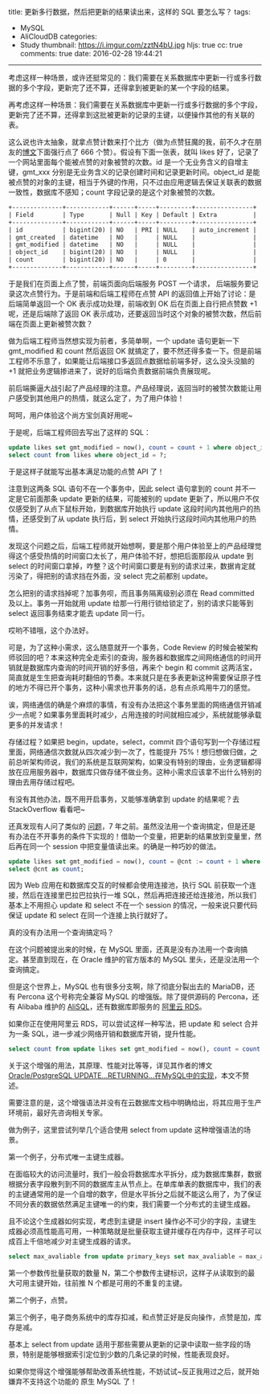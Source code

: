title: 更新多行数据，然后把更新的结果读出来，这样的 SQL 要怎么写？
tags:
  - MySQL
  - AliCloudDB
categories:
  - Study
thumbnail: https://i.imgur.com/zztN4bU.jpg
hljs: true
cc: true
comments: true
date: 2016-02-28 19:44:21
---

考虑这样一种场景，或许还挺常见的：我们需要在关系数据库中更新一行或多行数据的多个字段，更新完了还不算，还得拿到被更新的某一个字段的结果。

再考虑这样一种场景：我们需要在关系数据库中更新一行或多行数据的多个字段，更新完了还不算，还得拿到这批被更新的记录的主键，以便操作其他的有关联的表。


<!-- more --><!-- indicate-the-source -->

这么说也许太抽象，就拿点赞计数来打个比方（做为点赞狂魔的我，前不久才在朋友的[博文][5]下面强行点了 666 个赞）。假设有下面一张表，就叫 likes 好了，记录了一个网站里面每个能被点赞的对象被赞的次数。id 是一个无业务含义的自增主键，gmt\_xxx 分别是无业务含义的记录创建时间和记录更新时间。object\_id 是能被点赞的对象的主键，相当于外键的作用，只不过由应用逻辑去保证关联表的数据一致性，数据库不感知；count 字段记录的是这个对象被赞的次数。


```xml
+--------------+------------+------+-----+---------+----------------+
| Field        | Type       | Null | Key | Default | Extra          |
+--------------+------------+------+-----+---------+----------------+
| id           | bigint(20) | NO   | PRI | NULL    | auto_increment |
| gmt_created  | datetime   | NO   |     | NULL    |                |
| gmt_modified | datetime   | NO   |     | NULL    |                |
| object_id    | bigint(20) | NO   |     | NULL    |                |
| count        | bigint(20) | NO   |     | 0       |                |
+--------------+------------+------+-----+---------+----------------+
```

于是我们在页面上点了赞，前端页面向后端服务 POST 一个请求， 后端服务要记录这次点赞行为。于是前端和后端工程师在点赞 API 的返回值上开始了讨论：是后端简单返回一个 OK 表示成功处理，前端收到 OK 后在页面上自行把点赞数 +1 呢，还是后端除了返回 OK 表示成功，还要返回当时这个对象的被赞次数，然后前端在页面上更新被赞次数？

做为后端工程师当然想实现为前者，多简单啊，一个 update 语句更新一下 gmt_modified 和 count 然后返回 OK 就搞定了，要不然还得多查一下。但是前端工程师不乐意了，如果能让后端接口多返回点数据给前端多好，这么没头没脑的 +1 就把业务逻辑掺进来了，说好的后端负责数据前端负责展现呢。

前后端撕逼大战引起了产品经理的注意。产品经理说，返回当时的被赞次数能让用户感受到其他用户的热情，就这么定了，为了用户体验！

呵呵，用户体验这个尚方宝剑真好用呢~

于是呢，后端工程师回去写出了这样的 SQL：

```sql
update likes set gmt_modified = now(), count = count + 1 where object_id = ?;
select count from likes where object_id = ?;
```

于是这样子就能写出基本满足功能的点赞 API 了！

注意到这两条 SQL 语句不在一个事务中，因此 select 语句拿到的 count 并不一定是它前面那条 update 更新的结果，可能被别的 update 更新了，所以用户不仅仅感受到了从点下鼠标开始，到数据库开始执行 update 这段时间内其他用户的热情，还感受到了从 update 执行后，到 select 开始执行这段时间内其他用户的热情。

发现这个问题之后，后端工程师就开始想啊，要是那个用户体验至上的产品经理觉得这个感受热情的时间窗口太长了，用户体验不好，想把后面那段从 update 到 select 的时间窗口拿掉，咋整？这个时间窗口要是有别的请求过来，数据肯定就污染了，得把别的请求挡在外面，没 select 完之前都别 update。

怎么把别的请求挡掉呢？加事务呗，而且事务隔离级别必须在 Read committed 及以上。事务一开始就用 update 给那一行用行锁给锁定了，别的请求只能等到 select 返回事务结束才能去 update 同一行。

哎哟不错哦，这个办法好。

可是，为了这种小需求，这么随意就开一个事务，Code Review 的时候会被架构师驳回的吧？本来这种完全走索引的查询，服务器和数据库之间网络通信的时间开销就是数据库内查询的时间开销的好多倍，再来个 begin 和 commit 这两活宝，简直就是生生把查询耗时翻倍的节奏。本来就只是在多表更新这种需要保证原子性的地方不得已开个事务，这种小需求也开事务的话，总有点杀鸡用牛刀的感觉。

诶，网络通信的确是个麻烦的事情，有没有办法把这个事务里面的网络通信开销减少一点呢？如果事务里面耗时减少，占用连接的时间就相应减少，系统就能够承载更多的并发请求！

存储过程？如果把 begin，update，select，commit 四个语句写到一个存储过程里面，网络通信次数就从四次减少到一次了，性能提升 75%！想归想做归做，之前总听架构师说，我们的系统是互联网架构，如果没有特别的理由，业务逻辑都得放在应用服务器中，数据库只做存储不做业务。这种小需求应该拿不出什么特别的理由去用存储过程吧。

有没有其他办法，既不用开启事务，又能够准确拿到 update 的结果呢？去 StackOverflow 看看吧~

还真发现有人问了类似的 [问题][1]，7 年之前。虽然没法用一个查询搞定，但是还是有办法在不开事务的条件下实现的！借助一个变量，把更新的结果放到变量里，然后再在同一个 session 中把变量值读出来。的确是一种巧妙的做法。

```sql
update likes set gmt_modified = now(), count = @cnt := count + 1 where object_id = ?;
select @cnt as count;
```

因为 Web 应用在和数据库交互的时候都会使用连接池，执行 SQL 前获取一个连接，然后在连接里巴拉巴拉执行一堆 SQL，然后再把连接还给连接池，所以我们基本上不用担心 update 和 select 不在一个 session 的情况，一般来说只要代码保证 update 和 select 在同一个连接上执行就好了。

真的没有办法用一个查询搞定吗？

在这个问题被提出来的时候，在 MySQL 里面，还真是没有办法用一个查询搞定。甚至直到现在，在 Oracle 维护的官方版本的 MySQL 里头，还是没法用一个查询搞定。

但是这个世界上，MySQL 也有很多分支啊，除了彻底分裂出去的 MariaDB，还有 Percona 这个号称完全兼容 MySQL 的增强版。除了提供源码的 Percona，还有 Alibaba 维护的 [AliSQL][2]，还有数据库即服务的 [阿里云 RDS][3]。

如果你正在使用阿里云 RDS，可以尝试这样一种写法，把 update 和 select 合并为一条 SQL，进一步减少网络开销和数据库开销，提升性能。

```sql
select count from update likes set gmt_modified = now(), count = count + 1 where object_id = ？;
```

关于这个增强的用法，其原理、性能对比等等，详见其作者的博文 [Oracle/PostgreSQL UPDATE…RETURNING…在MySQL中的实现][4]，本文不赘述。

需要注意的是，这个增强语法并没有在云数据库文档中明确给出，将其应用于生产环境前，最好先咨询相关专家。

做为例子，这里尝试列举几个适合使用 select from update 这种增强语法的场景。

第一个例子，分布式唯一主键生成器。

在面临较大的访问流量时，我们一般会将数据库水平拆分，成为数据库集群，数据根据分表字段散列到不同的数据库主从节点上。在单库单表的数据库中，我们的表的主键通常用的是一个自增的数字，但是水平拆分之后就不能这么用了，为了保证不同分表的数据依然满足主键唯一的约束，我们需要一个分布式的主键生成器。

且不论这个生成器如何实现，考虑到主键是 insert 操作必不可少的字段，主键生成器必须高性能高可用，一种策略就是批量获取主键并缓存在内存中，这样子可以成百上千倍地减少对主键生成器的请求。

```sql
select max_avaliable from update primary_keys set max_avaliable = max_avaliable + ? where primary_key = ?;
```

第一个参数传批量获取的数量 N，第二个参数传主键标识，这样子从读取到的最大可用主键开始，往前推 N 个都是可用的不重复的主键。

第二个例子，点赞。

第三个例子，电子商务系统中的库存扣减，和点赞正好是反向操作，点赞是加，库存是减。

基本上 select from update 适用于那些需要从更新的记录中读取一些字段的场景，特别是能够根据索引定位到少数的几条记录的时候，性能表现良好。

如果你觉得这个增强能够帮助改善系统性能，不妨试试~反正我用过之后，就开始嫌弃不支持这个功能的 原生 MySQL 了！

[1]: http://stackoverflow.com/questions/562693/mysql-update-and-select-in-one-pass
[2]: https://www.percona.com/live/data-performance-conference-2016/sessions/whats-new-alisql-alibabas-branch-mysql#community-voting
[3]: https://www.aliyun.com/product/rds/
[4]: http://www.gpfeng.com/?p=134
[5]: http://cubernet.cn/236.html
